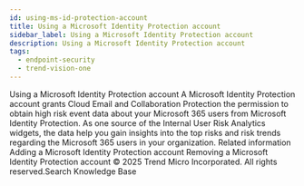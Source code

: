 ```yaml
---
id: using-ms-id-protection-account
title: Using a Microsoft Identity Protection account
sidebar_label: Using a Microsoft Identity Protection account
description: Using a Microsoft Identity Protection account
tags:
  - endpoint-security
  - trend-vision-one
---
```


 Using a Microsoft Identity Protection account A Microsoft Identity Protection account grants Cloud Email and Collaboration Protection the permission to obtain high risk event data about your Microsoft 365 users from Microsoft Identity Protection. As one source of the Internal User Risk Analytics widgets, the data help you gain insights into the top risks and risk trends regarding the Microsoft 365 users in your organization. Related information Adding a Microsoft Identity Protection account Removing a Microsoft Identity Protection account © 2025 Trend Micro Incorporated. All rights reserved.Search Knowledge Base